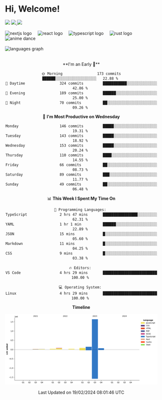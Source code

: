 <div align="center">
  <h1 align="left">
    Hi, Welcome!
  </h1>
  <div align="left">
    <div>
      <img src="https://img.shields.io/github/followers/kraken-afk.svg?style=social&label=Follow&maxAge=2592000" />
      <a href="https://twitter.com/trshppl">
        <img src="https://img.shields.io/twitter/follow/trshppl" />
      </a>
      <a href="https://nv-me.vercel.app">
        <img src="https://img.shields.io/badge/visit-my_site-blue" />
      </a>
    </div>
    <br />
    <div>
      <img src="https://skillicons.dev/icons?i=nextjs" height="40" alt="nextjs logo" />
      <img width="12" />
      <img src="https://skillicons.dev/icons?i=react" height="40" alt="react logo" />
      <img width="12" />
      <img src="https://skillicons.dev/icons?i=ts" height="40" alt="typescript logo" />
      <img width="12" />
      <img src="https://skillicons.dev/icons?i=rust" height="40" alt="rust logo" />
      <img src="https://media.tenor.com/sbvSVkB_hq8AAAAi/anime-dens.gif" alt="anime dance" height="40" />
    </div>
    <br />
    <div>
      <img src="https://github-readme-stats.vercel.app/api/top-langs?username=kraken-afk&locale=en&hide_title=false&layout=compact&card_width=320&langs_count=6&theme=rose_pine&hide_border=true&order=2" height="150" alt="languages graph" />
    </div>
  </div>
  <br />
  <br/>
  <!--START_SECTION:waka-->
**I'm an Early 🐤** 

```text
🌞 Morning                173 commits         ██████░░░░░░░░░░░░░░░░░░░   22.88 % 
🌆 Daytime                324 commits         ███████████░░░░░░░░░░░░░░   42.86 % 
🌃 Evening                189 commits         ██████░░░░░░░░░░░░░░░░░░░   25.00 % 
🌙 Night                  70 commits          ██░░░░░░░░░░░░░░░░░░░░░░░   09.26 % 
```
📅 **I'm Most Productive on Wednesday** 

```text
Monday                   146 commits         █████░░░░░░░░░░░░░░░░░░░░   19.31 % 
Tuesday                  143 commits         █████░░░░░░░░░░░░░░░░░░░░   18.92 % 
Wednesday                153 commits         █████░░░░░░░░░░░░░░░░░░░░   20.24 % 
Thursday                 110 commits         ████░░░░░░░░░░░░░░░░░░░░░   14.55 % 
Friday                   66 commits          ██░░░░░░░░░░░░░░░░░░░░░░░   08.73 % 
Saturday                 89 commits          ███░░░░░░░░░░░░░░░░░░░░░░   11.77 % 
Sunday                   49 commits          ██░░░░░░░░░░░░░░░░░░░░░░░   06.48 % 
```


📊 **This Week I Spent My Time On** 

```text
💬 Programming Languages: 
TypeScript               2 hrs 47 mins       ████████████████░░░░░░░░░   62.31 % 
YAML                     1 hr 1 min          ██████░░░░░░░░░░░░░░░░░░░   22.89 % 
JSON                     15 mins             █░░░░░░░░░░░░░░░░░░░░░░░░   05.60 % 
Markdown                 11 mins             █░░░░░░░░░░░░░░░░░░░░░░░░   04.25 % 
CSS                      9 mins              █░░░░░░░░░░░░░░░░░░░░░░░░   03.38 % 

🔥 Editors: 
VS Code                  4 hrs 29 mins       █████████████████████████   100.00 % 

💻 Operating System: 
Linux                    4 hrs 29 mins       █████████████████████████   100.00 % 
```

**Timeline**

![Lines of Code chart](https://raw.githubusercontent.com/kraken-afk/kraken-afk/main/assets/bar_graph.png)


 Last Updated on 19/02/2024 08:01:46 UTC
<!--END_SECTION:waka-->
</div>
<br />